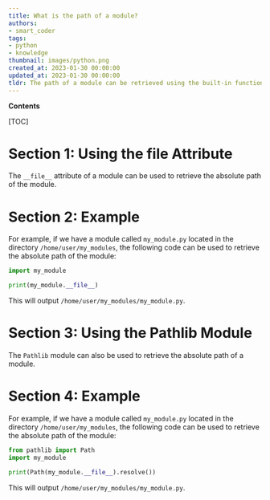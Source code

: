 ```yaml
---
title: What is the path of a module?
authors:
- smart_coder
tags:
- python
- knowledge
thumbnail: images/python.png
created_at: 2023-01-30 00:00:00
updated_at: 2023-01-30 00:00:00
tldr: The path of a module can be retrieved using the built-in function \_\_file\_\_.
---
```


**Contents**

[TOC]

# Section 1: Using the __file__ Attribute

The `__file__` attribute of a module can be used to retrieve the absolute path of the module.

# Section 2: Example

For example, if we have a module called `my_module.py` located in the directory `/home/user/my_modules`, the following code can be used to retrieve the absolute path of the module:

```python
import my_module

print(my_module.__file__)
```

This will output `/home/user/my_modules/my_module.py`.

# Section 3: Using the Pathlib Module

The `Pathlib` module can also be used to retrieve the absolute path of a module.

# Section 4: Example

For example, if we have a module called `my_module.py` located in the directory `/home/user/my_modules`, the following code can be used to retrieve the absolute path of the module:

```python
from pathlib import Path
import my_module

print(Path(my_module.__file__).resolve())
```

This will output `/home/user/my_modules/my_module.py`.
